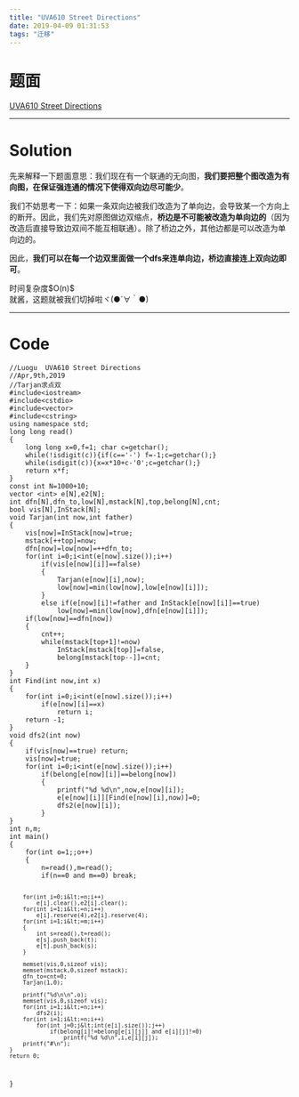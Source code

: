 ```yaml
---
title: "UVA610 Street Directions"
date: 2019-04-09 01:31:53
tags: "迁移"
---
```

<h1>题面</h1>
<p><a href="https://www.luogu.org/problemnew/show/UVA610" target="_blank"  rel="nofollow" >UVA610 Street Directions</a></p>
<hr />
<h1>Solution</h1>
<p>先来解释一下题面意思：我们现在有一个联通的无向图，<strong>我们要把整个图改造为有向图，在保证强连通的情况下使得双向边尽可能少</strong>。</p>
<p>我们不妨思考一下：如果一条双向边被我们改造为了单向边，会导致某一个方向上的断开。因此，我们先对原图做边双缩点，<strong>桥边是不可能被改造为单向边的</strong>（因为改造后直接导致边双间不能互相联通）。除了桥边之外，其他边都是可以改造为单向边的。</p>
<p>因此，<strong>我们可以在每一个边双里面做一个dfs来连单向边，桥边直接连上双向边即可</strong>。</p>
<p>时间复杂度$O(n)$<br />
就酱，这题就被我们切掉啦ヾ(●´∀｀●)</p>
<hr />
<h1>Code</h1>
<pre><code class="language-cpp line-numbers">//Luogu  UVA610 Street Directions
//Apr,9th,2019
//Tarjan求点双
#include&lt;iostream&gt;
#include&lt;cstdio&gt;
#include&lt;vector&gt;
#include&lt;cstring&gt;
using namespace std;
long long read()
{
    long long x=0,f=1; char c=getchar();
    while(!isdigit(c)){if(c=='-') f=-1;c=getchar();}
    while(isdigit(c)){x=x*10+c-'0';c=getchar();}
    return x*f;
}
const int N=1000+10;
vector &lt;int&gt; e[N],e2[N];
int dfn[N],dfn_to,low[N],mstack[N],top,belong[N],cnt;
bool vis[N],InStack[N];
void Tarjan(int now,int father)
{
    vis[now]=InStack[now]=true;
    mstack[++top]=now;
    dfn[now]=low[now]=++dfn_to;
    for(int i=0;i&lt;int(e[now].size());i++)
        if(vis[e[now][i]]==false)
        {
            Tarjan(e[now][i],now);
            low[now]=min(low[now],low[e[now][i]]);
        }
        else if(e[now][i]!=father and InStack[e[now][i]]==true)
            low[now]=min(low[now],dfn[e[now][i]]);
    if(low[now]==dfn[now])
    {
        cnt++;
        while(mstack[top+1]!=now)
            InStack[mstack[top]]=false,
            belong[mstack[top--]]=cnt;
    }
}
int Find(int now,int x)
{
    for(int i=0;i&lt;int(e[now].size());i++)
        if(e[now][i]==x)
            return i;
    return -1;
}
void dfs2(int now)
{
    if(vis[now]==true) return;
    vis[now]=true;
    for(int i=0;i&lt;int(e[now].size());i++)
        if(belong[e[now][i]]==belong[now])
        {
            printf("%d %d\n",now,e[now][i]);
            e[e[now][i]][Find(e[now][i],now)]=0;
            dfs2(e[now][i]);
        }
}
int n,m;
int main()
{
    for(int o=1;;o++)
    {
        n=read(),m=read();
        if(n==0 and m==0) break;

        for(int i=0;i&lt;=n;i++)
            e[i].clear(),e2[i].clear();
        for(int i=1;i&lt;=n;i++)
            e[i].reserve(4),e2[i].reserve(4);
        for(int i=1;i&lt;=m;i++)
        {
            int s=read(),t=read();
            e[s].push_back(t);
            e[t].push_back(s);
        }

        memset(vis,0,sizeof vis);
        memset(mstack,0,sizeof mstack);
        dfn_to=cnt=0;
        Tarjan(1,0);

        printf("%d\n\n",o);
        memset(vis,0,sizeof vis);
        for(int i=1;i&lt;=n;i++)
            dfs2(i);
        for(int i=1;i&lt;=n;i++)
            for(int j=0;j&lt;int(e[i].size());j++)
                if(belong[i]!=belong[e[i][j]] and e[i][j]!=0)
                    printf("%d %d\n",i,e[i][j]);
        printf("#\n");
    }
    return 0;
}

</code></pre>
